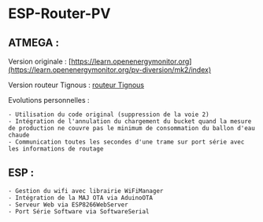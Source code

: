 # ESP-Router-PV
## ATMEGA :

Version originale : [https://learn.openenergymonitor.org](https://learn.openenergymonitor.org/pv-diversion/mk2/index)

Version routeur Tignous : [routeur Tignous](https://forum-photovoltaique.fr/viewtopic.php?f=110&t=40512&sid=59bafdce37acdfd6e16334a939181397)
	
Evolutions personnelles :

	- Utilisation du code original (suppression de la voie 2)
	- Intégration de l'annulation du chargement du bucket quand la mesure de production ne couvre pas le minimum de consommation du ballon d'eau chaude
	- Communication toutes les secondes d'une trame sur port série avec les informations de routage
	
## ESP :

	- Gestion du wifi avec librairie WiFiManager
	- Intégration de la MAJ OTA via AduinoOTA
	- Serveur Web via ESP8266WebServer
	- Port Série Software via SoftwareSerial
